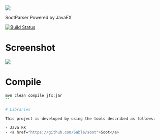 <img src="https://raw.githubusercontent.com/sootparser/sootparser/master/src/main/resources/images/logo.png" />

SootParser Powered by JavaFX

[![Build Status](https://travis-ci.org/sootparser/sootparser.svg?branch=master)](https://travis-ci.org/sootparser/sootparser)

# Screenshot

<img src="https://raw.githubusercontent.com/sootparser/sootparser/master/src/main/resources/images/screenshot.png" />

# Compile

```sh
mvn clean compile jfx:jar
``

# Libraries

This project is developed by using the tools described as follows:

- Java FX
- <a href="https://github.com/Sable/soot">Soot</a>
